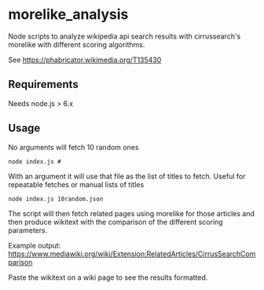 morelike_analysis
=================

Node scripts to analyze wikipedia api search results with cirrussearch's
morelike with different scoring algorithms.

See https://phabricator.wikimedia.org/T135430

## Requirements

Needs node.js > 6.x

## Usage

No arguments will fetch 10 random ones
```
node index.js #
```

With an argument it will use that file as the list of titles to fetch. Useful
for repeatable fetches or manual lists of titles
```
node index.js 10random.json
```

The script will then fetch related pages using morelike for those articles and
then produce wikitext with the comparison of the different scoring parameters.

Example output: https://www.mediawiki.org/wiki/Extension:RelatedArticles/CirrusSearchComparison

Paste the wikitext on a wiki page to see the results formatted.




